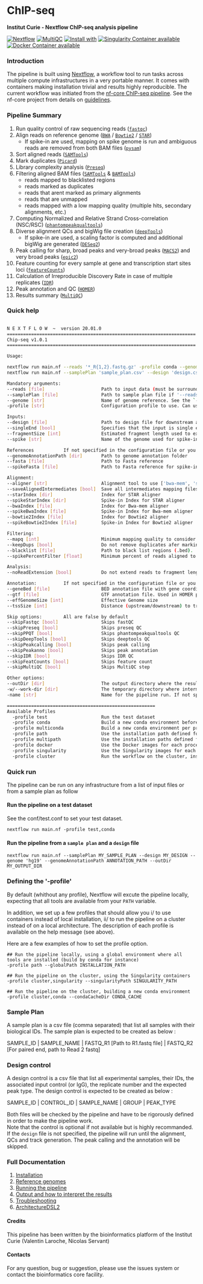 # ChIP-seq

**Institut Curie - Nextflow ChIP-seq analysis pipeline**

[![Nextflow](https://img.shields.io/badge/nextflow-%E2%89%A50.32.0-brightgreen.svg)](https://www.nextflow.io/)
[![MultiQC](https://img.shields.io/badge/MultiQC-1.8-blue.svg)](https://multiqc.info/)
[![Install with](https://anaconda.org/anaconda/conda-build/badges/installer/conda.svg)](https://conda.anaconda.org/anaconda)
[![Singularity Container available](https://img.shields.io/badge/singularity-available-7E4C74.svg)](https://singularity.lbl.gov/)
[![Docker Container available](https://img.shields.io/badge/docker-available-003399.svg)](https://www.docker.com/)

### Introduction

The pipeline is built using [Nextflow](https://www.nextflow.io), a workflow tool to run tasks across multiple compute infrastructures in a very portable manner. 
It comes with containers making installation trivial and results highly reproducible.
The current workflow was initiated from the [nf-core ChIP-seq pipeline](https://github.com/nf-core/chipseq). See the nf-core project from details on [guidelines](https://nf-co.re/).

### Pipeline Summary

1. Run quality control of raw sequencing reads ([`fastqc`](https://www.bioinformatics.babraham.ac.uk/projects/fastqc/))
2. Align reads on reference genome ([`BWA`](http://bio-bwa.sourceforge.net/) / [`Bowtie2`](http://bowtie-bio.sourceforge.net/bowtie2/index.shtml) / [`STAR`](https://github.com/alexdobin/STAR))
    * If spike-in are used, mapping on spike genome is run and ambiguous reads are removed from both BAM files ([`pysam`](https://pysam.readthedocs.io/en/latest/api.html))
3. Sort aligned reads ([`SAMTools`](http://www.htslib.org/))
4. Mark duplicates ([`Picard`](https://broadinstitute.github.io/picard/))
5. Library complexity analysis ([`Preseq`](http://smithlabresearch.org/software/preseq/))
6. Filtering aligned BAM files ([`SAMTools`](http://www.htslib.org/) & [`BAMTools`](https://github.com/pezmaster31/bamtools))
   - reads mapped to blacklisted regions
   - reads marked as duplicates
   - reads that arent marked as primary alignments
   - reads that are unmapped
   - reads mapped with a low mapping quality (multiple hits, secondary alignments, etc.)
7. Computing Normalized and Relative Strand Cross-correlation (NSC/RSC) ([`phantompeakqualtools`](https://github.com/kundajelab/phantompeakqualtools))
8. Diverse alignment QCs and bigWig file creation ([`deepTools`](https://deeptools.readthedocs.io/en/develop/index.html))
    * If spike-in are used, a scaling factor is computed and additional bigWig are generated ([`DESeq2`](https://bioconductor.org/packages/release/bioc/html/DESeq2.html))
9. Peak calling for sharp, broad peaks and very-broad peaks ([`MACS2`](https://github.com/taoliu/MACS)) and very broad peaks ([`epic2`](https://github.com/biocore-ntnu/epic2))
10. Feature counting for every sample at gene and transcription start sites loci ([`featureCounts`](http://bioinf.wehi.edu.au/featureCounts/))
11. Calculation of Irreproducible Discovery Rate in case of multiple replicates ([`IDR`](https://github.com/nboley/idr))
12. Peak annotation and QC ([`HOMER`](http://homer.ucsd.edu/homer/ngs/annotation.html))
13. Results summary ([`MultiQC`](https://multiqc.info/))

### Quick help

```bash

N E X T F L O W  ~  version 20.01.0
======================================================================
Chip-seq v1.0.1
======================================================================

Usage:

nextflow run main.nf --reads '*_R{1,2}.fastq.gz' -profile conda --genomeAnnotationPath '/data/annotations/pipelines' --genome 'hg19'
nextflow run main.nf --samplePlan 'sample_plan.csv' --design 'design.csv' -profile conda --genomeAnnotationPath '/data/annotations/pipelines' --genome 'hg19'

Mandatory arguments:
--reads [file]                     Path to input data (must be surrounded with quotes)
--samplePlan [file]                Path to sample plan file if '--reads' is not specified
--genome [str]                     Name of genome reference. See the `--genomeAnnotationPath` to defined the annotations path
-profile [str]                     Configuration profile to use. Can use multiple (comma separated)

Inputs:
--design [file]                    Path to design file for downstream analysis
--singleEnd [bool]                 Specifies that the input is single end reads
--fragmentSize [int]               Estimated fragment length used to extend single-end reads. Default: 200
--spike [str]                      Name of the genome used for spike-in analysis

References           If not specified in the configuration file or you wish to overwrite any of the references given by the --genome field
--genomeAnnotationPath [dir]       Path to genome annotation folder
--fasta [file]                     Path to Fasta reference
--spikeFasta [file]                Path to Fasta reference for spike-in

Alignment:
--aligner [str]                    Alignment tool to use ['bwa-mem', 'star', 'bowtie2']. Default: 'bwa-mem'
--saveAlignedIntermediates [bool]  Save all intermediates mapping files. Default: false
--starIndex [dir]                  Index for STAR aligner
--spikeStarIndex [dir]             Spike-in Index for STAR aligner
--bwaIndex [file]                  Index for Bwa-mem aligner
--spikeBwaIndex [file]             Spike-in Index for Bwa-mem aligner
--bowtie2Index [file]              Index for Bowtie2 aligner
--spikeBowtie2Index [file]         Spike-in Index for Bowtie2 aligner

Filtering:
--mapq [int]                       Minimum mapping quality to consider. Default: 10
--keepDups [bool]                  Do not remove duplicates afer marking. Default: false
--blacklist [file]                 Path to black list regions (.bed).
--spikePercentFilter [float]       Minimum percent of reads aligned to spike-in genome. Default: 0.2

Analysis:
--noReadExtension [bool]           Do not extend reads to fragment length. Default: false

Annotation:          If not specified in the configuration file or you wish to overwrite any of the references given by the --genome field
--geneBed [file]                   BED annotation file with gene coordinate.
--gtf [file]                       GTF annotation file. Used in HOMER peak annotation
--effGenomeSize [int]              Effective Genome size
--tssSize [int]                    Distance (upstream/downstream) to transcription start point to consider. Default: 2000

Skip options:        All are false by default
--skipFastqc [bool]                Skips fastQC
--skipPreseq [bool]                Skips preseq QC
--skipPPQT [bool]                  Skips phantompeakqualtools QC
--skipDeepTools [bool]             Skips deeptools QC
--skipPeakcalling [bool]           Skips peak calling
--skipPeakanno [bool]              Skips peak annotation
--skipIDR [bool]                   Skips IDR QC
--skipFeatCounts [bool]            Skips feature count
--skipMultiQC [bool]               Skips MultiQC step

Other options:
--outDir [dir]                     The output directory where the results will be saved
-w/--work-dir [dir]                The temporary directory where intermediate data will be saved
-name [str]                        Name for the pipeline run. If not specified, Nextflow will automatically generate a random mnemonic.

=======================================================
Available Profiles
  -profile test                    Run the test dataset
  -profile conda                   Build a new conda environment before running the pipeline. Use `--condaCacheDir` to define the conda cache path
  -profile multiconda              Build a new conda environment per process before running the pipeline. Use `--condaCacheDir` to define the conda cache path
  -profile path                    Use the installation path defined for all tools. Use `--globalPath` to define the insallation path
  -profile multipath               Use the installation paths defined for each tool. Use `--globalPath` to define the insallation path
  -profile docker                  Use the Docker images for each process
  -profile singularity             Use the Singularity images for each process. Use `--singularityPath` to define the insallation path
  -profile cluster                 Run the workflow on the cluster, instead of locally

```

### Quick run

The pipeline can be run on any infrastructure from a list of input files or from a sample plan as follow

#### Run the pipeline on a test dataset
See the conf/test.conf to set your test dataset.

```
nextflow run main.nf -profile test,conda

```

#### Run the pipeline from a `sample plan` and a `design` file
```
nextflow run main.nf --samplePlan MY_SAMPLE_PLAN --design MY_DESIGN --genome 'hg19' --genomeAnnotationPath ANNOTATION_PATH --outDir MY_OUTPUT_DIR

```

### Defining the '-profile'

By default (whithout any profile), Nextflow will excute the pipeline locally, expecting that all tools are available from your `PATH` variable.

In addition, we set up a few profiles that should allow you i/ to use containers instead of local installation, ii/ to run the pipeline on a cluster instead of on a local architecture.
The description of each profile is available on the help message (see above).

Here are a few examples of how to set the profile option.

```
## Run the pipeline locally, using a global environment where all tools are installed (build by conda for instance)
-profile path --globalPath INSTALLATION_PATH

## Run the pipeline on the cluster, using the Singularity containers
-profile cluster,singularity --singularityPath SINGULARITY_PATH

## Run the pipeline on the cluster, building a new conda environment
-profile cluster,conda --condaCacheDir CONDA_CACHE

```

### Sample Plan

A sample plan is a csv file (comma separated) that list all samples with their biological IDs.
The sample plan is expected to be created as below :

SAMPLE_ID | SAMPLE_NAME | FASTQ_R1 [Path to R1.fastq file] | FASTQ_R2 [For paired end, path to Read 2 fastq]

### Design control

A design control is a csv file that list all experimental samples, their IDs, the associated input control (or IgG), the replicate number and the expected peak type.
The design control is expected to be created as below :

SAMPLE_ID | CONTROL_ID | SAMPLE_NAME | GROUP | PEAK_TYPE

Both files will be checked by the pipeline and have to be rigorously defined in order to make the pipeline work.  
Note that the control is optional if not available but is highly recommanded.  
If the `design` file is not specified, the pipeline will run until the alignment, QCs and track generation. The peak calling and the annotation will be skipped.


### Full Documentation

1. [Installation](docs/installation.md)
2. [Reference genomes](docs/reference_genomes.md)
3. [Running the pipeline](docs/usage.md)
4. [Output and how to interpret the results](docs/output.md)
5. [Troubleshooting](docs/troubleshooting.md)
6. [ArchitectureDSL2](docs/architecture.md)

#### Credits

This pipeline has been written by the bioinformatics platform of the Institut Curie (Valentin Laroche, Nicolas Servant)

#### Contacts

For any question, bug or suggestion, please use the issues system or contact the bioinformatics core facility.

